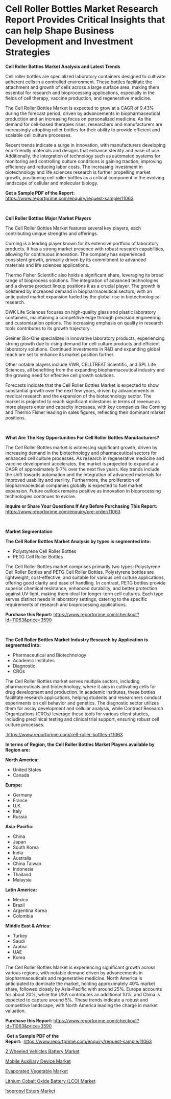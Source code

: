<p><h1>Cell Roller Bottles Market Research Report Provides Critical Insights that can help Shape Business Development and Investment Strategies</h1></p><p><strong>Cell Roller Bottles Market Analysis and Latest Trends</strong></p>
<p><p>Cell roller bottles are specialized laboratory containers designed to cultivate adherent cells in a controlled environment. These bottles facilitate the attachment and growth of cells across a large surface area, making them essential for research and bioprocessing applications, especially in the fields of cell therapy, vaccine production, and regenerative medicine.</p><p>The Cell Roller Bottles Market is expected to grow at a CAGR of 9.43% during the forecast period, driven by advancements in biopharmaceutical production and an increasing focus on personalized medicine. As the demand for cell-based therapies rises, researchers and manufacturers are increasingly adopting roller bottles for their ability to provide efficient and scalable cell culture processes.</p><p>Recent trends indicate a surge in innovation, with manufacturers developing eco-friendly materials and designs that enhance sterility and ease of use. Additionally, the integration of technology such as automated systems for monitoring and controlling culture conditions is gaining traction, improving efficiency and reducing labor costs. The increasing investment in biotechnology and life sciences research is further propelling market growth, positioning cell roller bottles as a critical component in the evolving landscape of cellular and molecular biology.</p></p>
<p><strong>Get a Sample PDF of the Report:&nbsp;</strong> <a href="https://www.reportprime.com/enquiry/request-sample/11063">https://www.reportprime.com/enquiry/request-sample/11063</a></p>
<p>&nbsp;</p>
<p><strong>Cell Roller Bottles Major Market Players</strong></p>
<p><p>The Cell Roller Bottles Market features several key players, each contributing unique strengths and offerings. </p><p>Corning is a leading player known for its extensive portfolio of laboratory products. It has a strong market presence with robust research capabilities, allowing for continuous innovation. The company has experienced consistent growth, primarily driven by its commitment to advanced materials and life sciences applications. </p><p>Thermo Fisher Scientific also holds a significant share, leveraging its broad range of bioprocess solutions. The integration of advanced technologies and a diverse product lineup positions it as a crucial player. The growth is bolstered by increased demand in biopharmaceutical sectors, with an anticipated market expansion fueled by the global rise in biotechnological research.</p><p>DWK Life Sciences focuses on high-quality glass and plastic laboratory containers, maintaining a competitive edge through precision engineering and customization options. The increasing emphasis on quality in research tools contributes to its growth trajectory.</p><p>Greiner Bio-One specializes in innovative laboratory products, experiencing strong growth due to rising demand for cell culture products and efficient laboratory solutions. Continued investments in R&D and expanding global reach are set to enhance its market position further. </p><p>Other notable players include VWR, CELLTREAT Scientific, and SPL Life Sciences, all benefiting from the expanding biopharmaceutical industry and the growing need for effective cell growth solutions.</p><p>Forecasts indicate that the Cell Roller Bottles Market is expected to show substantial growth over the next few years, driven by advancements in medical research and the expansion of the biotechnology sector. The market is projected to reach significant milestones in terms of revenue as more players enter and capacity increases, with key companies like Corning and Thermo Fisher leading in sales figures, reflecting their dominant market positions.</p></p>
<p>&nbsp;</p>
<p><strong>What Are The Key Opportunities For Cell Roller Bottles Manufacturers?</strong></p>
<p><p>The Cell Roller Bottles market is witnessing significant growth, driven by increasing demand in the biotechnology and pharmaceutical sectors for enhanced cell culture processes. As research in regenerative medicine and vaccine development accelerates, the market is projected to expand at a CAGR of approximately 5-7% over the next five years. Key trends include the shift towards automation and the integration of advanced materials for improved usability and sterility. Furthermore, the proliferation of biopharmaceutical companies globally is expected to fuel market expansion. Future outlook remains positive as innovation in bioprocessing technologies continues to evolve.</p></p>
<p><strong>Inquire or Share Your Questions If Any Before Purchasing This Report:</strong> <a href="https://www.reportprime.com/enquiry/pre-order/11063">https://www.reportprime.com/enquiry/pre-order/11063</a></p>
<p>&nbsp;</p>
<p><strong>Market Segmentation</strong></p>
<p><strong>The Cell Roller Bottles Market Analysis by types is segmented into:</strong></p>
<p><ul><li>Polystyrene Cell Roller Bottles</li><li>PETG Cell Roller Bottles</li></ul></p>
<p><p>The Cell Roller Bottles market comprises primarily two types: Polystyrene Cell Roller Bottles and PETG Cell Roller Bottles. Polystyrene bottles are lightweight, cost-effective, and suitable for various cell culture applications, offering good clarity and ease of handling. In contrast, PETG bottles provide superior chemical resistance, enhanced durability, and better protection against UV light, making them ideal for longer-term cell cultures. Each type serves distinct needs in laboratory settings, catering to the specific requirements of research and bioprocessing applications.</p></p>
<p><strong>Purchase this Report:&nbsp;</strong><a href="https://www.reportprime.com/checkout?id=11063&price=3590">https://www.reportprime.com/checkout?id=11063&price=3590</a></p>
<p>&nbsp;</p>
<p><strong>The Cell Roller Bottles Market Industry Research by Application is segmented into:</strong></p>
<p><ul><li>Pharmaceutical and Biotechnology</li><li>Academic Institutes</li><li>Diagnostic</li><li>CROs</li></ul></p>
<p><p>The Cell Roller Bottles market serves multiple sectors, including pharmaceuticals and biotechnology, where it aids in cultivating cells for drug development and production. In academic institutes, these bottles facilitate research applications, helping students and researchers conduct experiments on cell behavior and genetics. The diagnostic sector utilizes them for assay development and cellular analysis, while Contract Research Organizations (CROs) leverage these tools for various client studies, including preclinical testing and clinical trial support, ensuring robust cell culture processes.</p></p>
<p><a href="https://www.reportprime.com/cell-roller-bottles-r11063">&nbsp;https://www.reportprime.com/cell-roller-bottles-r11063</a></p>
<p><strong>In terms of Region, the Cell Roller Bottles Market Players available by Region are:</strong></p>
<p>
    <p> <strong> North America: </strong>
        <ul>
            <li>United States</li>
            <li>Canada</li>
        </ul>
        </p> 
    <p> <strong> Europe: </strong>
        <ul>
            <li>Germany</li>
            <li>France</li>
            <li>U.K.</li>
            <li>Italy</li>
            <li>Russia</li>
        </ul>
        </p> 
    <p> <strong> Asia-Pacific: </strong>
        <ul>
            <li>China</li>
            <li>Japan</li>
            <li>South Korea</li>
            <li>India</li>
            <li>Australia</li>
            <li>China Taiwan</li>
            <li>Indonesia</li>
            <li>Thailand</li>
            <li>Malaysia</li>
        </ul>
        </p> 
    <p> <strong> Latin America: </strong>
        <ul>
            <li>Mexico</li>
            <li>Brazil</li>
            <li>Argentina Korea</li>
            <li>Colombia</li>
        </ul>
        </p> 
    <p> <strong> Middle East & Africa: </strong>
        <ul>
            <li>Turkey</li>
            <li>Saudi</li>
            <li>Arabia</li>
            <li>UAE</li>
            <li>Korea</li>
        </ul>
    </p>
    </p>
<p><p>The Cell Roller Bottles Market is experiencing significant growth across various regions, with notable demand driven by advancements in biopharmaceuticals and regenerative medicine. North America is anticipated to dominate the market, holding approximately 40% market share, followed closely by Asia-Pacific with around 25%. Europe accounts for about 20%, while the USA contributes an additional 10%, and China is expected to capture around 5%. These trends indicate a robust and competitive landscape, with North America leading the charge in market valuation.</p></p>
<p><strong>Purchase this Report: </strong><a href="https://www.reportprime.com/checkout?id=11063&price=3590">https://www.reportprime.com/checkout?id=11063&price=3590</a></p>
<p>&nbsp;<strong>Get a Sample PDF of the Report:&nbsp;&nbsp;</strong><a href="https://www.reportprime.com/enquiry/request-sample/11063">https://www.reportprime.com/enquiry/request-sample/11063</a></p>
<p><strong></strong></p>
<p><p><a href="https://issuu.com/reportprime-2/docs/2-wheeled-vehicles-battery-market-s_ea51aaf9c2de3d">2 Wheeled Vehicles Battery Market</a></p><p><a href="https://medium.com/@sydneyhaley54/this-mobile-auxiliary-device-market-research-report-evaluates-the-key-market-trends-drivers-and-af941c57da8f">Mobile Auxiliary Device Market</a></p><p><a href="https://medium.com/@sydneyhaley54/the-evaporated-vegetable-market-has-witnessed-significant-growth-in-recent-years-and-this-trend-4febb7463fa1">Evaporated Vegetable Market</a></p><p><a href="https://issuu.com/reportprime-2/docs/lithium-cobalt-oxide-battery-lco-ma_1230d0b368e368">Lithium Cobalt Oxide Battery (LCO) Market</a></p><p><a href="https://www.linkedin.com/pulse/future-innovation-global-isopropyl-esters-market-growth-opportunities-8xwsf?trackingId=dbboNmjMSm%2BU4wYXpfzceA%3D%3D">Isopropyl Esters Market</a></p></p>